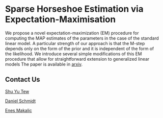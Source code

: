 # Sparse Horseshoe Estimation via Expectation-Maximisation

We propose a novel expectation-maximization (EM) procedure for computing the MAP estimates of the parameters in the case of the standard linear model. A particular strength of our 
approach is that the M-step depends only on the form of the prior and it is independent of the form of the likelihood. We introduce several simple modifications of this EM procedure that allow for straightforward extension to generalized linear models
The paper is available in [arxiv](https://arxiv.org/pdf/2211.03248.pdf). 


## Contact Us
[Shu Yu Tew](mailto:shu.tew@monash.edu)

[Daniel Schmidt](mailto:daniel.schmidt@monash.edu) 

[Enes Makalic](mailto:admin@cloudhadoop.com) 
